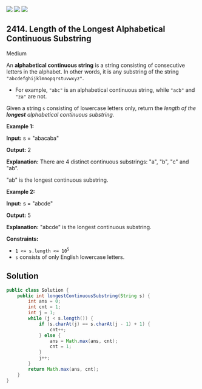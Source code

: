 [![](https://img.shields.io/github/stars/javadev/LeetCode-in-Java?label=Stars&style=flat-square)](https://github.com/javadev/LeetCode-in-Java)
[![](https://img.shields.io/github/forks/javadev/LeetCode-in-Java?label=Fork%20me%20on%20GitHub%20&style=flat-square)](https://github.com/javadev/LeetCode-in-Java/fork)
[![](https://img.shields.io/badge/-LeetCode%20in%20Kotlin-blue?style=flat-square)](https://github.com/javadev/LeetCode-in-Kotlin)

## 2414\. Length of the Longest Alphabetical Continuous Substring

Medium

An **alphabetical continuous string** is a string consisting of consecutive letters in the alphabet. In other words, it is any substring of the string `"abcdefghijklmnopqrstuvwxyz"`.

*   For example, `"abc"` is an alphabetical continuous string, while `"acb"` and `"za"` are not.

Given a string `s` consisting of lowercase letters only, return the _length of the **longest** alphabetical continuous substring._

**Example 1:**

**Input:** s = "abacaba"

**Output:** 2

**Explanation:** There are 4 distinct continuous substrings: "a", "b", "c" and "ab".

"ab" is the longest continuous substring. 

**Example 2:**

**Input:** s = "abcde"

**Output:** 5

**Explanation:** "abcde" is the longest continuous substring. 

**Constraints:**

*   <code>1 <= s.length <= 10<sup>5</sup></code>
*   `s` consists of only English lowercase letters.

## Solution

```java
public class Solution {
    public int longestContinuousSubstring(String s) {
        int ans = 0;
        int cnt = 1;
        int j = 1;
        while (j < s.length()) {
            if (s.charAt(j) == s.charAt(j - 1) + 1) {
                cnt++;
            } else {
                ans = Math.max(ans, cnt);
                cnt = 1;
            }
            j++;
        }
        return Math.max(ans, cnt);
    }
}
```